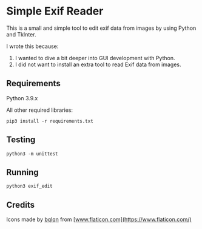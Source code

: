 # Simple Exif Reader

This is a small and simple tool to edit exif data from images by using Python and TkInter.

I wrote this because:
 1. I wanted to dive a bit deeper into GUI development with Python.
 2. I did not want to install an extra tool to read Exif data from images.

## Requirements
Python 3.9.x

All other required libraries:

`pip3 install -r requirements.txt`

## Testing
`python3 -m unittest`

## Running
`python3 exif_edit`

## Credits

 Icons made by [bqlqn](https://www.flaticon.com/authors/bqlqn) from [www.flaticon.com](https://www.flaticon.com/)
